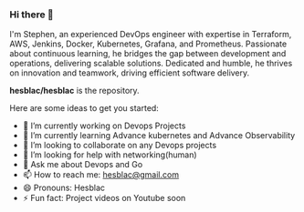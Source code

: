 ### Hi there 👋
I'm Stephen, an experienced DevOps engineer with expertise in Terraform, AWS, Jenkins, Docker, Kubernetes, Grafana, and Prometheus. Passionate about continuous learning, he bridges the gap between development and operations, delivering scalable solutions. Dedicated and humble, he thrives on innovation and teamwork, driving efficient software delivery.

**hesblac/hesblac** is the repository.

Here are some ideas to get you started:

- 🔭 I’m currently working on Devops Projects
- 🌱 I’m currently learning Advance kubernetes and Advance Observability
- 👯 I’m looking to collaborate on any Devops projects
- 🤔 I’m looking for help with networking(human)
- 💬 Ask me about Devops and Go
- 📫 How to reach me: hesblac@gmail.com
- 😄 Pronouns: Hesblac
- ⚡ Fun fact: Project videos on Youtube soon

